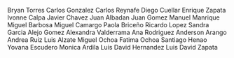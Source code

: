 Bryan Torres
Carlos Gonzalez
Carlos Reynafe
Diego Cuellar
Enrique Zapata
Ivonne Calpa
Javier Chavez
Juan Albadan
Juan Gomez
Manuel Manrique
Miguel Barbosa
Miguel Camargo
Paola Briceño
Ricardo Lopez
Sandra Garcia
Alejo Gomez
Alexandra Valderrama
Ana Rodriguez
Anderson Arango
Andrea Ruiz
Luis Alzate
Miguel Ochoa
Fatima Ochoa
Santiago Henao
Yovana Escudero
Monica Ardila
Luis David Hernandez
Luis David Zapata